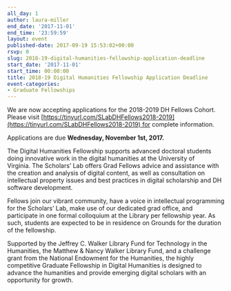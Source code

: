 ```yaml
---
all_day: 1
author: laura-miller
end_date: '2017-11-01'
end_time: '23:59:59'
layout: event
published-date: 2017-09-19 15:53:02+00:00
rsvp: 0
slug: 2018-19-digital-humanities-fellowship-application-deadline
start_date: '2017-11-01'
start_time: 00:00:00
title: 2018-19 Digital Humanities Fellowship Application Deadline
event-categories:
- Graduate Fellowships
---
```


We are now accepting applications for the 2018-2019 DH Fellows Cohort. Please visit [https://tinyurl.com/SLabDHFellows2018-2019](https://tinyurl.com/SLabDHFellows2018-2019) for complete information.

Applications are due **Wednesday, November 1st, 2017.**

The Digital Humanities Fellowship supports advanced doctoral students doing innovative work in the digital humanities at the University of Virginia. The Scholars’ Lab offers Grad Fellows advice and assistance with the creation and analysis of digital content, as well as consultation on intellectual property issues and best practices in digital scholarship and DH software development.

Fellows join our vibrant community, have a voice in intellectual programming for the Scholars’ Lab, make use of our dedicated grad office, and participate in one formal colloquium at the Library per fellowship year. As such, students are expected to be in residence on Grounds for the duration of the fellowship.

Supported by the Jeffrey C. Walker Library Fund for Technology in the Humanities, the Matthew & Nancy Walker Library Fund, and a challenge grant from the National Endowment for the Humanities, the highly competitive Graduate Fellowship in Digital Humanities is designed to advance the humanities and provide emerging digital scholars with an opportunity for growth.
